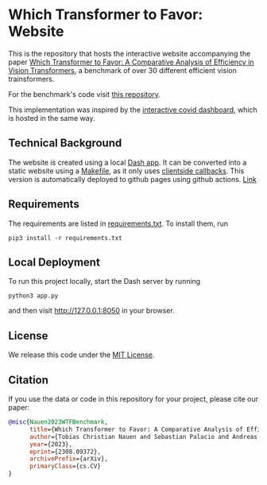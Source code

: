 # Which Transformer to Favor: Website
This is the repository that hosts the interactive website accompanying the paper [Which Transformer to Favor: A Comparative Analysis of Efficiency in Vision Transformers](https://arxiv.org/abs/2308.09372), a benchmark of over 30 different efficient vision trainsformers.

For the benchmark's code visit [this repository](https://github.com/tobna/WhatTransformerToFavor).

This implementation was inspired by the [interactive covid dashboard](https://github.com/covid19-dash/covid-dashboard), which is hosted in the same way.

## Technical Background
The website is created using a local [Dash app](https://dash.plot.ly/). 
It can be converted into a static website using a [Makefile](Makefile), as it only uses [clientside callbacks](https://dash.plotly.com/clientside-callbacks).
This version is automatically deployed to github pages using github actions. [Link](https://transformer-benchmark.github.io/) 

## Requirements
The requirements are listed in [requirements.txt](requirements.txt). 
To install them, run
```commandline
pip3 install -r requirements.txt
```

## Local Deployment
To run this project locally, start the Dash server by running
```commandline
python3 app.py
```
and then visit http://127.0.0.1:8050 in your browser.

## License
We release this code under the [MIT License](LICENSE).

## Citation
If you use the data or code in this repository for your project, please cite our paper:
```BibTeX
@misc{Nauen2023WTFBenchmark,
      title={Which Transformer to Favor: A Comparative Analysis of Efficiency in Vision Transformers}, 
      author={Tobias Christian Nauen and Sebastian Palacio and Andreas Dengel},
      year={2023},
      eprint={2308.09372},
      archivePrefix={arXiv},
      primaryClass={cs.CV}
}
```

